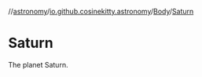 //[astronomy](../../../../index.md)/[io.github.cosinekitty.astronomy](../../index.md)/[Body](../index.md)/[Saturn](index.md)

# Saturn

The planet Saturn.

